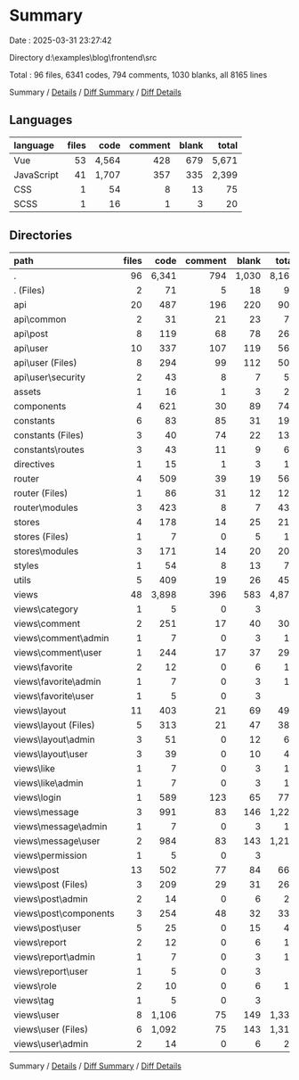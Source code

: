 # Summary

Date : 2025-03-31 23:27:42

Directory d:\\examples\\blog\\frontend\\src

Total : 96 files,  6341 codes, 794 comments, 1030 blanks, all 8165 lines

Summary / [Details](details.md) / [Diff Summary](diff.md) / [Diff Details](diff-details.md)

## Languages
| language | files | code | comment | blank | total |
| :--- | ---: | ---: | ---: | ---: | ---: |
| Vue | 53 | 4,564 | 428 | 679 | 5,671 |
| JavaScript | 41 | 1,707 | 357 | 335 | 2,399 |
| CSS | 1 | 54 | 8 | 13 | 75 |
| SCSS | 1 | 16 | 1 | 3 | 20 |

## Directories
| path | files | code | comment | blank | total |
| :--- | ---: | ---: | ---: | ---: | ---: |
| . | 96 | 6,341 | 794 | 1,030 | 8,165 |
| . (Files) | 2 | 71 | 5 | 18 | 94 |
| api | 20 | 487 | 196 | 220 | 903 |
| api\\common | 2 | 31 | 21 | 23 | 75 |
| api\\post | 8 | 119 | 68 | 78 | 265 |
| api\\user | 10 | 337 | 107 | 119 | 563 |
| api\\user (Files) | 8 | 294 | 99 | 112 | 505 |
| api\\user\\security | 2 | 43 | 8 | 7 | 58 |
| assets | 1 | 16 | 1 | 3 | 20 |
| components | 4 | 621 | 30 | 89 | 740 |
| constants | 6 | 83 | 85 | 31 | 199 |
| constants (Files) | 3 | 40 | 74 | 22 | 136 |
| constants\\routes | 3 | 43 | 11 | 9 | 63 |
| directives | 1 | 15 | 1 | 3 | 19 |
| router | 4 | 509 | 39 | 19 | 567 |
| router (Files) | 1 | 86 | 31 | 12 | 129 |
| router\\modules | 3 | 423 | 8 | 7 | 438 |
| stores | 4 | 178 | 14 | 25 | 217 |
| stores (Files) | 1 | 7 | 0 | 5 | 12 |
| stores\\modules | 3 | 171 | 14 | 20 | 205 |
| styles | 1 | 54 | 8 | 13 | 75 |
| utils | 5 | 409 | 19 | 26 | 454 |
| views | 48 | 3,898 | 396 | 583 | 4,877 |
| views\\category | 1 | 5 | 0 | 3 | 8 |
| views\\comment | 2 | 251 | 17 | 40 | 308 |
| views\\comment\\admin | 1 | 7 | 0 | 3 | 10 |
| views\\comment\\user | 1 | 244 | 17 | 37 | 298 |
| views\\favorite | 2 | 12 | 0 | 6 | 18 |
| views\\favorite\\admin | 1 | 7 | 0 | 3 | 10 |
| views\\favorite\\user | 1 | 5 | 0 | 3 | 8 |
| views\\layout | 11 | 403 | 21 | 69 | 493 |
| views\\layout (Files) | 5 | 313 | 21 | 47 | 381 |
| views\\layout\\admin | 3 | 51 | 0 | 12 | 63 |
| views\\layout\\user | 3 | 39 | 0 | 10 | 49 |
| views\\like | 1 | 7 | 0 | 3 | 10 |
| views\\like\\admin | 1 | 7 | 0 | 3 | 10 |
| views\\login | 1 | 589 | 123 | 65 | 777 |
| views\\message | 3 | 991 | 83 | 146 | 1,220 |
| views\\message\\admin | 1 | 7 | 0 | 3 | 10 |
| views\\message\\user | 2 | 984 | 83 | 143 | 1,210 |
| views\\permission | 1 | 5 | 0 | 3 | 8 |
| views\\post | 13 | 502 | 77 | 84 | 663 |
| views\\post (Files) | 3 | 209 | 29 | 31 | 269 |
| views\\post\\admin | 2 | 14 | 0 | 6 | 20 |
| views\\post\\components | 3 | 254 | 48 | 32 | 334 |
| views\\post\\user | 5 | 25 | 0 | 15 | 40 |
| views\\report | 2 | 12 | 0 | 6 | 18 |
| views\\report\\admin | 1 | 7 | 0 | 3 | 10 |
| views\\report\\user | 1 | 5 | 0 | 3 | 8 |
| views\\role | 2 | 10 | 0 | 6 | 16 |
| views\\tag | 1 | 5 | 0 | 3 | 8 |
| views\\user | 8 | 1,106 | 75 | 149 | 1,330 |
| views\\user (Files) | 6 | 1,092 | 75 | 143 | 1,310 |
| views\\user\\admin | 2 | 14 | 0 | 6 | 20 |

Summary / [Details](details.md) / [Diff Summary](diff.md) / [Diff Details](diff-details.md)